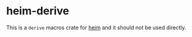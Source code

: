 # heim-derive

This is a `derive` macros crate for [heim](https://crates.io/crates/heim)
and it should not be used directly.
